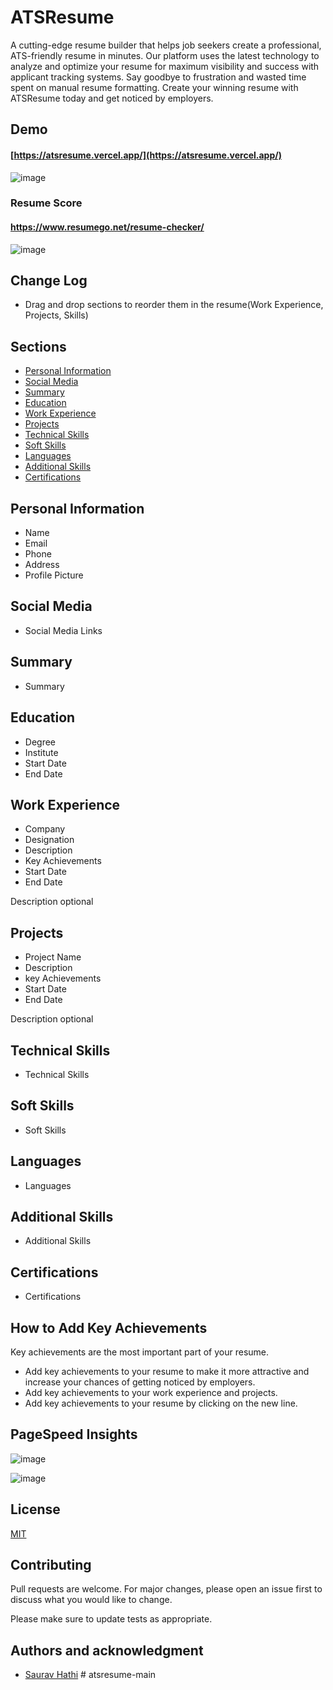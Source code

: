 # ATSResume

A cutting-edge resume builder that helps job seekers create a professional, ATS-friendly resume in minutes. Our platform uses the latest technology to analyze and optimize your resume for maximum visibility and success with applicant tracking systems. Say goodbye to frustration and wasted time spent on manual resume formatting. Create your winning resume with ATSResume today and get noticed by employers.

## Demo

#### [https://atsresume.vercel.app/](https://atsresume.vercel.app/)
![image](https://user-images.githubusercontent.com/61316762/218017511-fbbaa7da-6154-449f-9e46-8de45b0e6c29.png)

### Resume Score
#### https://www.resumego.net/resume-checker/
![image](https://user-images.githubusercontent.com/61316762/218143206-f0e5e764-52bc-4c25-84f2-6b2fff00cd4b.png)

## Change Log

- Drag and drop sections to reorder them in the resume(Work Experience, Projects, Skills)

## Sections

- [Personal Information](#personal-information)
- [Social Media](#social-media)
- [Summary](#summary)
- [Education](#education)
- [Work Experience](#work-experience)
- [Projects](#projects)
- [Technical Skills](#technical-skills)
- [Soft Skills](#soft-skills)
- [Languages](#languages)
- [Additional Skills](#additional-skills)
- [Certifications](#certifications)

## Personal Information

- Name
- Email
- Phone
- Address
- Profile Picture

## Social Media

- Social Media Links

## Summary

- Summary

## Education

- Degree
- Institute
- Start Date
- End Date

## Work Experience

- Company
- Designation
- Description
- Key Achievements
- Start Date
- End Date

Description optional

## Projects

- Project Name
- Description
- key Achievements
- Start Date
- End Date

Description optional

## Technical Skills

- Technical Skills

## Soft Skills

- Soft Skills

## Languages

- Languages

## Additional Skills

- Additional Skills

## Certifications

- Certifications

## How to Add Key Achievements

Key achievements are the most important part of your resume. 

- Add key achievements to your resume to make it more attractive and increase your chances of getting noticed by employers.
- Add key achievements to your work experience and projects.
- Add key achievements to your resume by clicking on the new line.

## PageSpeed Insights

![image](https://user-images.githubusercontent.com/61316762/218244257-e85172dc-46bd-4f4b-b9c2-9bd17c693cc8.png)

![image](https://user-images.githubusercontent.com/61316762/218244267-c46f5d02-b742-4b4c-ba7e-ae1bfb1e04d4.png)

## License

[MIT](https://github.com/hackifypro/atsresume/blob/main/LICENSE.md)

## Contributing

Pull requests are welcome. For major changes, please open an issue first to discuss what you would like to change.

Please make sure to update tests as appropriate.

## Authors and acknowledgment

- [Saurav Hathi](https://github.com/hackifypro)
#   a t s r e s u m e - m a i n  
 